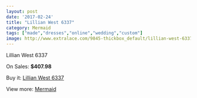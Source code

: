 ```yaml
---
layout: post
date: '2017-02-24'
title: "Lillian West 6337"
category: Mermaid
tags: ["made","dresses","online","wedding","custom"]
image: http://www.extralace.com/9845-thickbox_default/lillian-west-6337.jpg
---
```

Lillian West 6337

On Sales: **$407.98**
<a href="https://www.extralace.com/mermaid/4651-lillian-west-6337.html"><amp-img layout="responsive" width="600" height="600" src="//www.extralace.com/9845-thickbox_default/lillian-west-6337.jpg" alt="Lillian West 6337 0" /></a>
<a href="https://www.extralace.com/mermaid/4651-lillian-west-6337.html"><amp-img layout="responsive" width="600" height="600" src="//www.extralace.com/9848-thickbox_default/lillian-west-6337.jpg" alt="Lillian West 6337 1" /></a>
<a href="https://www.extralace.com/mermaid/4651-lillian-west-6337.html"><amp-img layout="responsive" width="600" height="600" src="//www.extralace.com/9847-thickbox_default/lillian-west-6337.jpg" alt="Lillian West 6337 2" /></a>
<a href="https://www.extralace.com/mermaid/4651-lillian-west-6337.html"><amp-img layout="responsive" width="600" height="600" src="//www.extralace.com/9846-thickbox_default/lillian-west-6337.jpg" alt="Lillian West 6337 3" /></a>

Buy it: [Lillian West 6337](https://www.extralace.com/mermaid/4651-lillian-west-6337.html "Lillian West 6337")

View more: [Mermaid](https://www.extralace.com/5-mermaid "Mermaid")